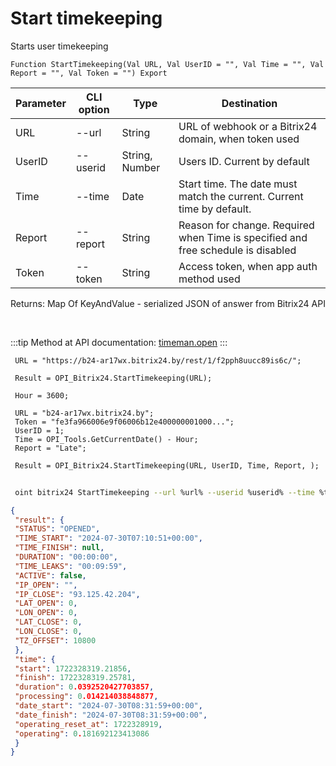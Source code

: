 ﻿---
sidebar_position: 6
---

# Start timekeeping
 Starts user timekeeping



`Function StartTimekeeping(Val URL, Val UserID = "", Val Time = "", Val Report = "", Val Token = "") Export`

 | Parameter | CLI option | Type | Destination |
 |-|-|-|-|
 | URL | --url | String | URL of webhook or a Bitrix24 domain, when token used |
 | UserID | --userid | String, Number | Users ID. Current by default |
 | Time | --time | Date | Start time. The date must match the current. Current time by default. |
 | Report | --report | String | Reason for change. Required when Time is specified and free schedule is disabled |
 | Token | --token | String | Access token, when app auth method used |

 
 Returns: Map Of KeyAndValue - serialized JSON of answer from Bitrix24 API

<br/>

:::tip
Method at API documentation: [timeman.open](https://dev.1c-bitrix.ru/rest_help/timeman/base/timeman_open.php)
:::
<br/>


```bsl title="Code example"
 URL = "https://b24-ar17wx.bitrix24.by/rest/1/f2pph8uucc89is6c/";
 
 Result = OPI_Bitrix24.StartTimekeeping(URL);
 
 Hour = 3600;
 
 URL = "b24-ar17wx.bitrix24.by";
 Token = "fe3fa966006e9f06006b12e400000001000...";
 UserID = 1;
 Time = OPI_Tools.GetCurrentDate() - Hour;
 Report = "Late";
 
 Result = OPI_Bitrix24.StartTimekeeping(URL, UserID, Time, Report, );
```
	


```sh title="CLI command example"
 
 oint bitrix24 StartTimekeeping --url %url% --userid %userid% --time %time% --report %report% --token %token%

```

```json title="Result"
{
 "result": {
 "STATUS": "OPENED",
 "TIME_START": "2024-07-30T07:10:51+00:00",
 "TIME_FINISH": null,
 "DURATION": "00:00:00",
 "TIME_LEAKS": "00:09:59",
 "ACTIVE": false,
 "IP_OPEN": "",
 "IP_CLOSE": "93.125.42.204",
 "LAT_OPEN": 0,
 "LON_OPEN": 0,
 "LAT_CLOSE": 0,
 "LON_CLOSE": 0,
 "TZ_OFFSET": 10800
 },
 "time": {
 "start": 1722328319.21856,
 "finish": 1722328319.25781,
 "duration": 0.0392520427703857,
 "processing": 0.014214038848877,
 "date_start": "2024-07-30T08:31:59+00:00",
 "date_finish": "2024-07-30T08:31:59+00:00",
 "operating_reset_at": 1722328919,
 "operating": 0.181692123413086
 }
}
```
